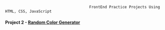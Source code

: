                                           FrontEnd Practice Projects Using HTML, CSS, JavaScript




#### Project  2 - [Random Color Generator](https://github.com/SarthakChaudhary46/FrontEnd-Projects/tree/main/Project-2) 
